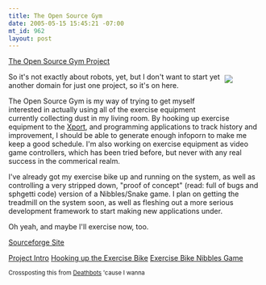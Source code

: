 ```yaml
--- 
title: The Open Source Gym
date: 2005-05-15 15:45:21 -07:00
mt_id: 962
layout: post
---
```

<A HREF='http://www.deathbots.com/boards/viewforum.php?f=19'>The Open Source Gym Project</A>

<div style='float:right;width:70;height:70;padding:5px;'><A HREF='http://www.deathbots.com/boards/viewforum.php?f=19'><IMG SRC='http://www.deathbots.com/images/blog/deathbots.com-images-projects-nibbles-tv2.jpg' border=0></A></div>

So it's not exactly about robots, yet, but I don't want to start yet another domain for just one project, so it's on here.

The Open Source Gym is my way of trying to get myself interested in actually using all of the exercise equipment currently collecting dust in my living room. By hooking up exercise equipment to the <A HREF='http://www.charmedlabs.com'>Xport</A>, and programming applications to track history and improvement, I should be able to generate enough infoporn to make me keep a good schedule. I'm also working on exercise equipment as video game controllers, which has been tried before, but never with any real success in the commerical realm. 

I've already got my exercise bike up and running on the system, as well as controlling a very stripped down, "proof of concept" (read: full of bugs and sphgetti code) version of a Nibbles/Snake game. I plan on getting the treadmill on the system soon, as well as fleshing out a more serious development framework to start making new applications under.

Oh yeah, and maybe I'll exercise now, too.

<A HREF='http://sourceforge.net/projects/osgym/'>Sourceforge Site</A>

<A HREF='http://www.deathbots.com/boards/viewtopic.php?t=14'>Project Intro</A>
<A HREF='http://www.deathbots.com/boards/viewtopic.php?t=15'>Hooking up the Exercise Bike</A>
<A HREF='http://www.deathbots.com/boards/viewtopic.php?t=16'>Exercise Bike Nibbles Game</A>

<small>Crossposting this from <A HREF='http://www.deathbots.com'>Deathbots</A> 'cause I wanna</small>
